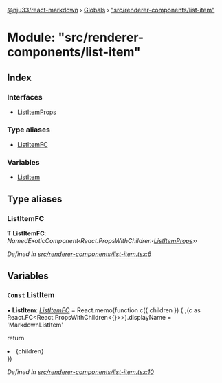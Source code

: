 [@nju33/react-markdown](../README.md) › [Globals](../globals.md) › ["src/renderer-components/list-item"](_src_renderer_components_list_item_.md)

# Module: "src/renderer-components/list-item"

## Index

### Interfaces

* [ListItemProps](../interfaces/_src_renderer_components_list_item_.listitemprops.md)

### Type aliases

* [ListItemFC](_src_renderer_components_list_item_.md#listitemfc)

### Variables

* [ListItem](_src_renderer_components_list_item_.md#const-listitem)

## Type aliases

###  ListItemFC

Ƭ **ListItemFC**: *NamedExoticComponent‹React.PropsWithChildren‹[ListItemProps](../interfaces/_src_renderer_components_list_item_.listitemprops.md)››*

*Defined in [src/renderer-components/list-item.tsx:6](https://github.com/nju33/react-markdown/blob/7fe748e/src/renderer-components/list-item.tsx#L6)*

## Variables

### `Const` ListItem

• **ListItem**: *[ListItemFC](_src_renderer_components_list_item_.md#listitemfc)* = React.memo(function c({ children }) {
  ;(c as React.FC<React.PropsWithChildren<{}>>).displayName = 'MarkdownListItem'

  return <li className="md__list-item">{children}</li>
})

*Defined in [src/renderer-components/list-item.tsx:10](https://github.com/nju33/react-markdown/blob/7fe748e/src/renderer-components/list-item.tsx#L10)*
